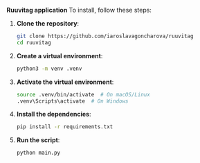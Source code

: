 **Ruuvitag application**
To install, follow these steps:

1. **Clone the repository**:
   ```bash
   git clone https://github.com/iaroslavagoncharova/ruuvitag
   cd ruuvitag
2. **Create a virtual environment**:
   ```bash
   python3 -m venv .venv
3. **Activate the virtual environment**:

   ```bash
   source .venv/bin/activate  # On macOS/Linux
   .venv\Scripts\activate  # On Windows
4. **Install the dependencies**:
   ```bash
   pip install -r requirements.txt
5. **Run the script**:
   ```bash
   python main.py
